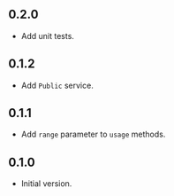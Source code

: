 ## 0.2.0

- Add unit tests.

## 0.1.2

- Add `Public` service.

## 0.1.1

- Add `range` parameter to `usage` methods.

## 0.1.0

- Initial version.
